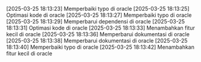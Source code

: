 [2025-03-25 18:13:23] Memperbaiki typo di oracle
[2025-03-25 18:13:25] Optimasi kode di oracle
[2025-03-25 18:13:27] Memperbaiki typo di oracle
[2025-03-25 18:13:29] Memperbarui dependensi di oracle
[2025-03-25 18:13:31] Optimasi kode di oracle
[2025-03-25 18:13:33] Menambahkan fitur kecil di oracle
[2025-03-25 18:13:36] Memperbarui dokumentasi di oracle
[2025-03-25 18:13:38] Memperbarui dokumentasi di oracle
[2025-03-25 18:13:40] Memperbaiki typo di oracle
[2025-03-25 18:13:42] Menambahkan fitur kecil di oracle
